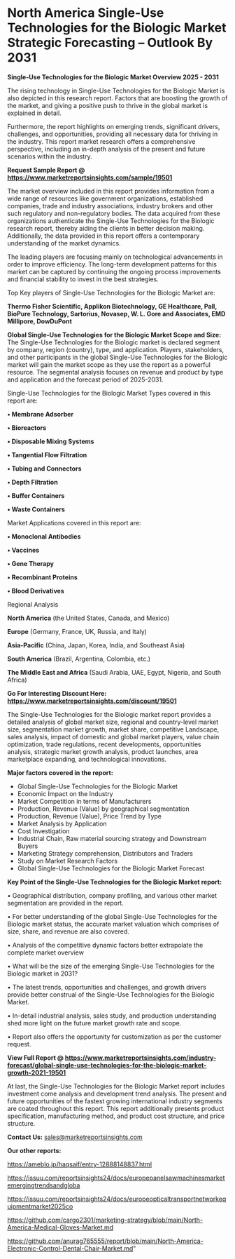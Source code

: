 # North America Single-Use Technologies for the Biologic Market Strategic Forecasting – Outlook By 2031

<Strong> Single-Use Technologies for the Biologic Market Overview 2025 - 2031</strong>

The rising technology in Single-Use Technologies for the Biologic Market is also depicted in this research report. Factors that are boosting the growth of the market, and giving a positive push to thrive in the global market is explained in detail.

Furthermore, the report highlights on emerging trends, significant drivers, challenges, and opportunities, providing all necessary data for thriving in the industry. This report market research offers a comprehensive perspective, including an in-depth analysis of the present and future scenarios within the industry.

<strong>Request Sample Report @ <a href=https://www.marketreportsinsights.com/sample/19501>https://www.marketreportsinsights.com/sample/19501</a></strong>

The market overview included in this report provides information from a wide range of resources like government organizations, established companies, trade and industry associations, industry brokers and other such regulatory and non-regulatory bodies. The data acquired from these organizations authenticate the Single-Use Technologies for the Biologic research report, thereby aiding the clients in better decision making. Additionally, the data provided in this report offers a contemporary understanding of the market dynamics.

The leading players are focusing mainly on technological advancements in order to improve efficiency. The long-term development patterns for this market can be captured by continuing the ongoing process improvements and financial stability to invest in the best strategies.

Top Key players of Single-Use Technologies for the Biologic Market are:

<strong>Thermo Fisher Scientific, Applikon Biotechnology, GE Healthcare, Pall, BioPure Technology, Sartorius, Novasep, W. L. Gore and Associates, EMD Millipore, DowDuPont</strong>

<strong><b>Global Single-Use Technologies for the Biologic Market Scope and Size:</b></strong>
The Single-Use Technologies for the Biologic market is declared segment by company, region (country), type, and application. Players, stakeholders, and other participants in the global Single-Use Technologies for the Biologic market will gain the market scope as they use the report as a powerful resource. The segmental analysis focuses on revenue and product by type and application and the forecast period of 2025-2031.

Single-Use Technologies for the Biologic Market Types covered in this report are:

<strong>• Membrane Adsorber

• Bioreactors

• Disposable Mixing Systems

• Tangential Flow Filtration

• Tubing and Connectors

• Depth Filtration

• Buffer Containers

• Waste Containers</strong>

Market Applications covered in this report are:

<strong>• Monoclonal Antibodies

• Vaccines

• Gene Therapy

• Recombinant Proteins

• Blood Derivatives</strong> 

Regional Analysis

<strong>North America</strong> (the United States, Canada, and Mexico)

<strong>Europe</strong> (Germany, France, UK, Russia, and Italy)

<strong>Asia-Pacific</strong> (China, Japan, Korea, India, and Southeast Asia)

<strong>South America</strong> (Brazil, Argentina, Colombia, etc.)

<strong>The Middle East and Africa</strong> (Saudi Arabia, UAE, Egypt, Nigeria, and South Africa)

<strong>Go For Interesting Discount Here: <a href=https://www.marketreportsinsights.com/discount/19501>https://www.marketreportsinsights.com/discount/19501</a></strong>

The Single-Use Technologies for the Biologic market report provides a detailed analysis of global market size, regional and country-level market size, segmentation market growth, market share, competitive Landscape, sales analysis, impact of domestic and global market players, value chain optimization, trade regulations, recent developments, opportunities analysis, strategic market growth analysis, product launches, area marketplace expanding, and technological innovations.

<strong><b>Major factors covered in the report:</b></strong>
<ul>
  <li>Global Single-Use Technologies for the Biologic Market </li>
  <li>Economic Impact on the Industry</li>
  <li>Market Competition in terms of Manufacturers</li>
  <li>Production, Revenue (Value) by geographical segmentation</li>
  <li>Production, Revenue (Value), Price Trend by Type</li>
  <li>Market Analysis by Application</li>
  <li>Cost Investigation</li>
  <li>Industrial Chain, Raw material sourcing strategy and Downstream Buyers</li>
  <li>Marketing Strategy comprehension, Distributors and Traders</li>
  <li>Study on Market Research Factors</li>
  <li>Global Single-Use Technologies for the Biologic Market Forecast</li>
</ul>

<strong><b>Key Point of the Single-Use Technologies for the Biologic Market report:</b></strong>

• Geographical distribution, company profiling, and various other market segmentation are provided in the report.

• For better understanding of the global Single-Use Technologies for the Biologic market status, the accurate market valuation which comprises of size, share, and revenue are also covered.

• Analysis of the competitive dynamic factors better extrapolate the complete market overview

• What will be the size of the emerging Single-Use Technologies for the Biologic market in 2031?

• The latest trends, opportunities and challenges, and growth drivers provide better construal of the Single-Use Technologies for the Biologic Market.

• In-detail industrial analysis, sales study, and production understanding shed more light on the future market growth rate and scope.

• Report also offers the opportunity for customization as per the customer request.

<strong><b>View Full Report @ <a href=https://www.marketreportsinsights.com/industry-forecast/global-single-use-technologies-for-the-biologic-market-growth-2021-19501>https://www.marketreportsinsights.com/industry-forecast/global-single-use-technologies-for-the-biologic-market-growth-2021-19501</a></b></strong>


At last, the Single-Use Technologies for the Biologic Market report includes investment come analysis and development trend analysis. The present and future opportunities of the fastest growing international industry segments are coated throughout this report. This report additionally presents product specification, manufacturing method, and product cost structure, and price structure.

<strong>Contact Us:</strong>
sales@marketreportsinsights.com

<strong>Our other reports:</strong>

<a href=https://ameblo.jp/haqsaif/entry-12888148837.html>https://ameblo.jp/haqsaif/entry-12888148837.html</a>

<a href=https://issuu.com/reportsinsights24/docs/europepanelsawmachinesmarketemergingtrendsandgloba>https://issuu.com/reportsinsights24/docs/europepanelsawmachinesmarketemergingtrendsandgloba</a>

<a href=https://issuu.com/reportsinsights24/docs/europeopticaltransportnetworkequipmentmarket2025co>https://issuu.com/reportsinsights24/docs/europeopticaltransportnetworkequipmentmarket2025co</a>

<a href=https://github.com/cargo2301/marketing-strategy/blob/main/North-America-Medical-Gloves-Market.md>https://github.com/cargo2301/marketing-strategy/blob/main/North-America-Medical-Gloves-Market.md</a>

<a href=https://github.com/anurag765555/report/blob/main/North-America-Electronic-Control-Dental-Chair-Market.md>https://github.com/anurag765555/report/blob/main/North-America-Electronic-Control-Dental-Chair-Market.md</a>"
